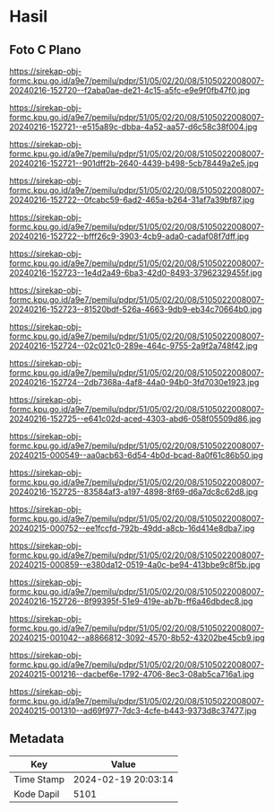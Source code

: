 # Hasil

## Foto C Plano

https://sirekap-obj-formc.kpu.go.id/a9e7/pemilu/pdpr/51/05/02/20/08/5105022008007-20240216-152720--f2aba0ae-de21-4c15-a5fc-e9e9f0fb47f0.jpg

https://sirekap-obj-formc.kpu.go.id/a9e7/pemilu/pdpr/51/05/02/20/08/5105022008007-20240216-152721--e515a89c-dbba-4a52-aa57-d6c58c38f004.jpg

https://sirekap-obj-formc.kpu.go.id/a9e7/pemilu/pdpr/51/05/02/20/08/5105022008007-20240216-152721--901dff2b-2640-4439-b498-5cb78449a2e5.jpg

https://sirekap-obj-formc.kpu.go.id/a9e7/pemilu/pdpr/51/05/02/20/08/5105022008007-20240216-152722--0fcabc59-6ad2-465a-b264-31af7a39bf87.jpg

https://sirekap-obj-formc.kpu.go.id/a9e7/pemilu/pdpr/51/05/02/20/08/5105022008007-20240216-152722--bfff26c9-3903-4cb9-ada0-cadaf08f7dff.jpg

https://sirekap-obj-formc.kpu.go.id/a9e7/pemilu/pdpr/51/05/02/20/08/5105022008007-20240216-152723--1e4d2a49-6ba3-42d0-8493-37962329455f.jpg

https://sirekap-obj-formc.kpu.go.id/a9e7/pemilu/pdpr/51/05/02/20/08/5105022008007-20240216-152723--81520bdf-526a-4663-9db9-eb34c70664b0.jpg

https://sirekap-obj-formc.kpu.go.id/a9e7/pemilu/pdpr/51/05/02/20/08/5105022008007-20240216-152724--02c021c0-289e-464c-9755-2a9f2a748f42.jpg

https://sirekap-obj-formc.kpu.go.id/a9e7/pemilu/pdpr/51/05/02/20/08/5105022008007-20240216-152724--2db7368a-4af8-44a0-94b0-3fd7030e1923.jpg

https://sirekap-obj-formc.kpu.go.id/a9e7/pemilu/pdpr/51/05/02/20/08/5105022008007-20240216-152725--e641c02d-aced-4303-abd6-058f05509d86.jpg

https://sirekap-obj-formc.kpu.go.id/a9e7/pemilu/pdpr/51/05/02/20/08/5105022008007-20240215-000549--aa0acb63-6d54-4b0d-bcad-8a0f61c86b50.jpg

https://sirekap-obj-formc.kpu.go.id/a9e7/pemilu/pdpr/51/05/02/20/08/5105022008007-20240216-152725--83584af3-a197-4898-8f69-d6a7dc8c62d8.jpg

https://sirekap-obj-formc.kpu.go.id/a9e7/pemilu/pdpr/51/05/02/20/08/5105022008007-20240215-000752--ee1fccfd-792b-49dd-a8cb-16d414e8dba7.jpg

https://sirekap-obj-formc.kpu.go.id/a9e7/pemilu/pdpr/51/05/02/20/08/5105022008007-20240215-000859--e380da12-0519-4a0c-be94-413bbe9c8f5b.jpg

https://sirekap-obj-formc.kpu.go.id/a9e7/pemilu/pdpr/51/05/02/20/08/5105022008007-20240216-152726--8f99395f-51e9-419e-ab7b-ff6a46dbdec8.jpg

https://sirekap-obj-formc.kpu.go.id/a9e7/pemilu/pdpr/51/05/02/20/08/5105022008007-20240215-001042--a8866812-3092-4570-8b52-43202be45cb9.jpg

https://sirekap-obj-formc.kpu.go.id/a9e7/pemilu/pdpr/51/05/02/20/08/5105022008007-20240215-001216--dacbef6e-1792-4706-8ec3-08ab5ca716a1.jpg

https://sirekap-obj-formc.kpu.go.id/a9e7/pemilu/pdpr/51/05/02/20/08/5105022008007-20240215-001310--ad69f977-7dc3-4cfe-b443-9373d8c37477.jpg


## Metadata

| Key        | Value               |
| ---------- | ------------------- |
| Time Stamp | 2024-02-19 20:03:14 |
| Kode Dapil | 5101                |



